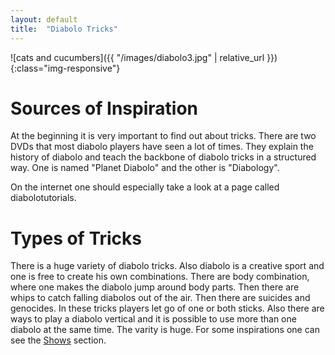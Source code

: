 ```yaml
---
layout: default
title:  "Diabolo Tricks"
---
```


![cats and cucumbers]({{ "/images/diabolo3.jpg" | relative_url }}){:class="img-responsive"}

# Sources of Inspiration

At the beginning it is very important to find out about tricks.
There are two DVDs that most diabolo players have seen a lot of times. They explain the history of diabolo and teach the backbone of diabolo tricks in a structured way. One is named "Planet Diabolo" and the other is "Diabology".

On the internet one should especially take a look at a page called diabolotutorials.


# Types of Tricks

There is a huge variety of diabolo tricks. Also diabolo is a creative sport and one is free to create his own combinations.
There are body combination, where one makes the diabolo jump around body parts.
Then there are whips to catch falling diabolos out of the air. Then there are suicides and genocides. In these tricks players let go of one or both sticks.
Also there are ways to play a diabolo vertical and it is possible to use more than one diabolo at the same time. The varity is huge.
For some inspirations one can see the <a href="/pages/shows.html">Shows</a> section.
